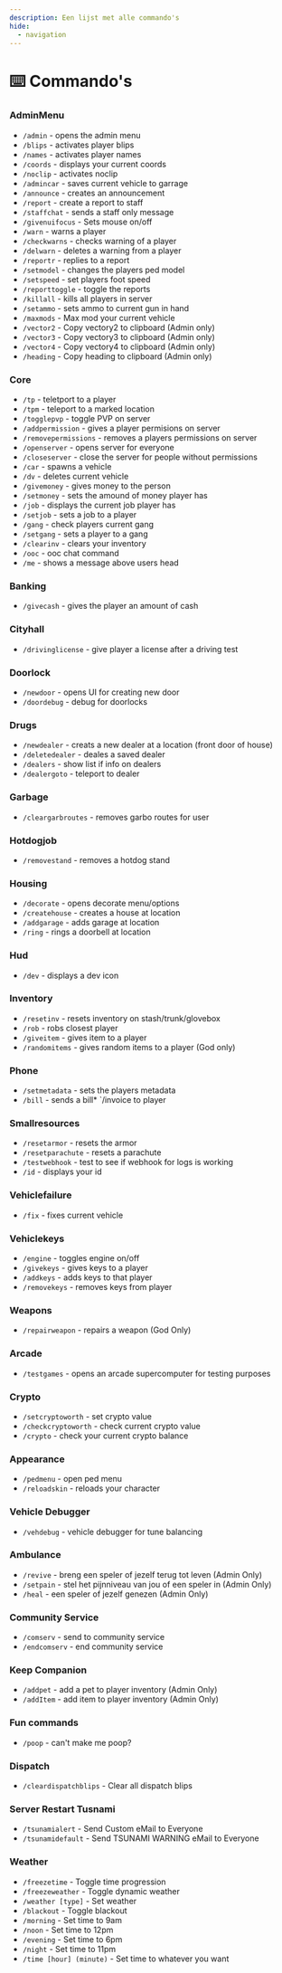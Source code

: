 ```yaml
---
description: Een lijst met alle commando's
hide:
  - navigation
---
```


# ⌨️ Commando's

### AdminMenu

* `/admin` - opens the admin menu
* `/blips` - activates player blips
* `/names` - activates player names
* `/coords` - displays your current coords
* `/noclip` - activates noclip
* `/admincar` - saves current vehicle to garrage
* `/announce` - creates an announcement
* `/report` - create a report to staff
* `/staffchat` - sends a staff only message
* `/givenuifocus` - Sets mouse on/off
* `/warn` - warns a player
* `/checkwarns` - checks warning of a player
* `/delwarn` - deletes a warning from a player
* `/reportr` - replies to a report
* `/setmodel` - changes the players ped model
* `/setspeed` - set players foot speed
* `/reporttoggle` - toggle the reports
* `/killall` - kills all players in server
* `/setammo` - sets ammo to current gun in hand
* `/maxmods` - Max mod your current vehicle
* `/vector2` - Copy vectory2 to clipboard (Admin only)
* `/vector3` - Copy vectory3 to clipboard (Admin only)
* `/vector4` - Copy vectory4 to clipboard (Admin only)
* `/heading` - Copy heading to clipboard (Admin only)

### Core

* `/tp` - teletport to a player
* `/tpm` - teleport to a marked location
* `/togglepvp` - toggle PVP on server
* `/addpermission` - gives a player permisions on server
* `/removepermissions` - removes a players permissions on server
* `/openserver` - opens server for everyone
* `/closeserver` - close the server for people without permissions
* `/car` - spawns a vehicle
* `/dv` - deletes current vehicle
* `/givemoney` - gives money to the person
* `/setmoney` - sets the amound of money player has
* `/job` - displays the current job player has
* `/setjob` - sets a job to a player
* `/gang` - check players current gang
* `/setgang` - sets a player to a gang
* `/clearinv` - clears your inventory
* `/ooc` - ooc chat command
* `/me` - shows a message above users head

### Banking

* `/givecash` - gives the player an amount of cash

### Cityhall

* `/drivinglicense` - give player a license after a driving test

### Doorlock

* `/newdoor` - opens UI for creating new door
* `/doordebug` - debug for doorlocks

### Drugs

* `/newdealer` - creats a new dealer at a location (front door of house)
* `/deletedealer` - deales a saved dealer
* `/dealers` - show list if info on dealers
* `/dealergoto` - teleport to dealer

### Garbage

* `/cleargarbroutes` - removes garbo routes for user

### Hotdogjob

* `/removestand` - removes a hotdog stand

### Housing

* `/decorate` - opens decorate menu/options
* `/createhouse` - creates a house at location
* `/addgarage` - adds garage at location
* `/ring` - rings a doorbell at location

### Hud

* `/dev` - displays a dev icon

### Inventory

* `/resetinv` - resets inventory on stash/trunk/glovebox
* `/rob` - robs closest player
* `/giveitem` - gives item to a player
* `/randomitems` - gives random items to a player (God only)

### Phone

* `/setmetadata` - sets the players metadata
* `/bill` - sends a bill\* `/invoice to player

### Smallresources

* `/resetarmor` - resets the armor
* `/resetparachute` - resets a parachute
* `/testwebhook` - test to see if webhook for logs is working
* `/id` - displays your id

### Vehiclefailure

* `/fix` - fixes current vehicle

### Vehiclekeys

* `/engine` - toggles engine on/off
* `/givekeys` - gives keys to a player
* `/addkeys` - adds keys to that player
* `/removekeys` - removes keys from player

### Weapons

* `/repairweapon` - repairs a weapon (God Only)

### Arcade

* `/testgames` - opens an arcade supercomputer for testing purposes

### Crypto

* `/setcryptoworth` - set crypto value
* `/checkcryptoworth` - check current crypto value
* `/crypto` - check your current crypto balance

### Appearance

* `/pedmenu` - open ped menu
* `/reloadskin` - reloads your character

### Vehicle Debugger

* `/vehdebug` - vehicle debugger for tune balancing

### Ambulance

* `/revive` - breng een speler of jezelf terug tot leven (Admin Only)
* `/setpain` - stel het pijnniveau van jou of een speler in (Admin Only)
* `/heal` - een speler of jezelf genezen (Admin Only)

### Community Service

* `/comserv` - send to community service
* `/endcomserv` - end community service

### Keep Companion

* `/addpet` - add a pet to player inventory (Admin Only)
* `/addItem` - add item to player inventory (Admin Only)

### Fun commands

* `/poop` - can't make me poop?

### Dispatch

* `/cleardispatchblips` - Clear all dispatch blips

### Server Restart Tusnami

* `/tsunamialert` - Send Custom eMail to Everyone
* `/tsunamidefault` - Send TSUNAMI WARNING eMail to Everyone

### Weather

* `/freezetime` - Toggle time progression
* `/freezeweather` - Toggle dynamic weather
* `/weather [type]` - Set weather
* `/blackout` - Toggle blackout
* `/morning` - Set time to 9am
* `/noon` - Set time to 12pm
* `/evening` - Set time to 6pm
* `/night` - Set time to 11pm
* `/time [hour] (minute)` - Set time to whatever you want

